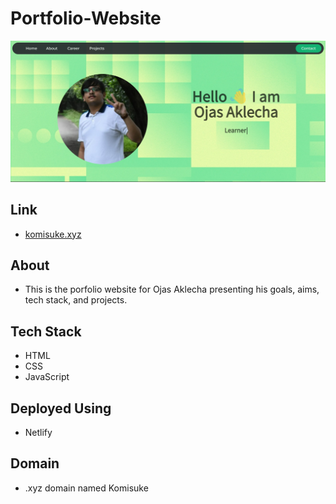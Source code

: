 # Portfolio-Website
<img src="https://github.com/ojasaklechayt/Portfolio-Website/blob/dae95b13574770cc028cdd5febe5660a6998c7ad/Photos%20and%20Documents/Screenshot%202022-07-25%20121251.png" />

## Link 
- [komisuke.xyz](https://komisuke.xyz/)

## About
- This is the porfolio website for Ojas Aklecha presenting his goals, aims, tech stack, and projects.

## Tech Stack
- HTML
- CSS
- JavaScript

## Deployed Using
- Netlify

## Domain 
- .xyz domain named Komisuke
